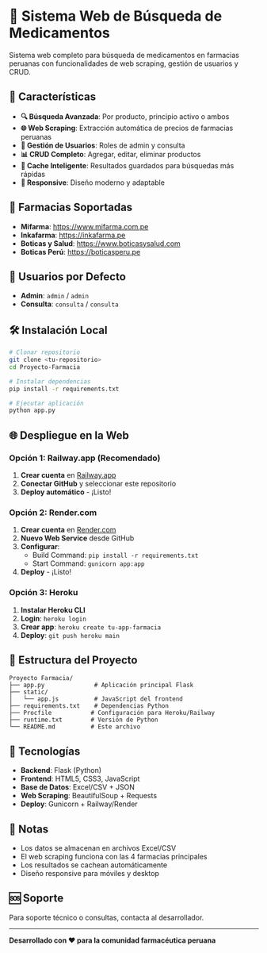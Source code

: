 # 🏥 Sistema Web de Búsqueda de Medicamentos

Sistema web completo para búsqueda de medicamentos en farmacias peruanas con funcionalidades de web scraping, gestión de usuarios y CRUD.

## 🚀 Características

- **🔍 Búsqueda Avanzada**: Por producto, principio activo o ambos
- **🌐 Web Scraping**: Extracción automática de precios de farmacias peruanas
- **👥 Gestión de Usuarios**: Roles de admin y consulta
- **📊 CRUD Completo**: Agregar, editar, eliminar productos
- **💾 Cache Inteligente**: Resultados guardados para búsquedas más rápidas
- **📱 Responsive**: Diseño moderno y adaptable

## 🏪 Farmacias Soportadas

- **Mifarma**: https://www.mifarma.com.pe
- **Inkafarma**: https://inkafarma.pe
- **Boticas y Salud**: https://www.boticasysalud.com
- **Boticas Perú**: https://boticasperu.pe

## 👤 Usuarios por Defecto

- **Admin**: `admin` / `admin`
- **Consulta**: `consulta` / `consulta`

## 🛠️ Instalación Local

```bash
# Clonar repositorio
git clone <tu-repositorio>
cd Proyecto-Farmacia

# Instalar dependencias
pip install -r requirements.txt

# Ejecutar aplicación
python app.py
```

## 🌐 Despliegue en la Web

### Opción 1: Railway.app (Recomendado)

1. **Crear cuenta** en [Railway.app](https://railway.app)
2. **Conectar GitHub** y seleccionar este repositorio
3. **Deploy automático** - ¡Listo!

### Opción 2: Render.com

1. **Crear cuenta** en [Render.com](https://render.com)
2. **Nuevo Web Service** desde GitHub
3. **Configurar**:
   - Build Command: `pip install -r requirements.txt`
   - Start Command: `gunicorn app:app`
4. **Deploy** - ¡Listo!

### Opción 3: Heroku

1. **Instalar Heroku CLI**
2. **Login**: `heroku login`
3. **Crear app**: `heroku create tu-app-farmacia`
4. **Deploy**: `git push heroku main`

## 📁 Estructura del Proyecto

```
Proyecto Farmacia/
├── app.py              # Aplicación principal Flask
├── static/
│   └── app.js          # JavaScript del frontend
├── requirements.txt    # Dependencias Python
├── Procfile           # Configuración para Heroku/Railway
├── runtime.txt        # Versión de Python
└── README.md          # Este archivo
```

## 🔧 Tecnologías

- **Backend**: Flask (Python)
- **Frontend**: HTML5, CSS3, JavaScript
- **Base de Datos**: Excel/CSV + JSON
- **Web Scraping**: BeautifulSoup + Requests
- **Deploy**: Gunicorn + Railway/Render

## 📝 Notas

- Los datos se almacenan en archivos Excel/CSV
- El web scraping funciona con las 4 farmacias principales
- Los resultados se cachean automáticamente
- Diseño responsive para móviles y desktop

## 🆘 Soporte

Para soporte técnico o consultas, contacta al desarrollador.

---

**Desarrollado con ❤️ para la comunidad farmacéutica peruana**

